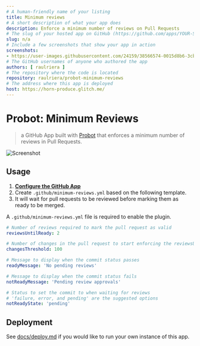 ```yaml
---
# A human-friendly name of your listing
title: Minimum reviews
# A short description of what your app does
description: Enforce a minimum number of reviews on Pull Requests
# The slug of your hosted app on GitHub (https://github.com/apps/YOUR-SLUG)
slug: n/a
# Include a few screenshots that show your app in action
screenshots:
- https://user-images.githubusercontent.com/24159/38566574-0015d8b6-3cb2-11e8-872f-e9495192581e.png
# The GitHub usernames of anyone who authored the app
authors: [ raulriera ]
# The repository where the code is located
repository: raulriera/probot-minimum-reviews
# The address where this app is deployed
host: https://horn-produce.glitch.me/
---
```


# Probot: Minimum Reviews

> a GitHub App built with [Probot](https://github.com/probot/probot) that enforces a minimum number of reviews in Pull Requests.

![Screenshot](https://user-images.githubusercontent.com/24159/38566574-0015d8b6-3cb2-11e8-872f-e9495192581e.png)

## Usage

1. **[Configure the GitHub App](https://github.com/apps/minimum-reviews)**
2. Create `.github/minimum-reviews.yml` based on the following template.
3. It will wait for pull requests to be reviewed before marking them as ready to be merged.

A `.github/minimum-reviews.yml` file is required to enable the plugin.

```yml
# Number of reviews required to mark the pull request as valid
reviewsUntilReady: 2

# Number of changes in the pull request to start enforcing the reviewsUntilReady rule
changesThreshold: 100

# Message to display when the commit status passes
readyMessage: 'No pending reviews'

# Message to display when the commit status fails
notReadyMessage: 'Pending review approvals'

# Status to set the commit to when waiting for reviews
# 'failure, error, and pending' are the suggested options
notReadyState: 'pending'
```

## Deployment

See [docs/deploy.md](docs/deploy.md) if you would like to run your own instance of this app.
